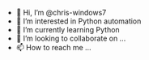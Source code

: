- 👋 Hi, I’m @chris-windows7
- 👀 I’m interested in Python automation
- 🌱 I’m currently learning Python
- 💞️ I’m looking to collaborate on ...
- 📫 How to reach me ...

<!---
chris-windows7/chris-windows7 is a ✨ special ✨ repository because its `README.md` (this file) appears on your GitHub profile.
You can click the Preview link to take a look at your changes.
--->
